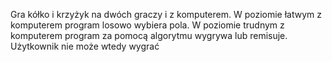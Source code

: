 Gra kółko i krzyżyk na dwóch graczy i z komputerem.
W poziomie łatwym z komputerem program losowo wybiera pola.
W poziomie trudnym z komputerem program za pomocą algorytmu wygrywa lub remisuje. Użytkownik nie może wtedy wygrać
